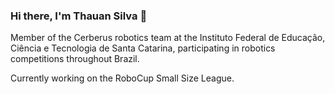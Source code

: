 ### Hi there, I'm Thauan Silva 👋

Member of the Cerberus robotics team at the Instituto Federal de Educação, Ciência e Tecnologia de Santa Catarina, participating in robotics competitions throughout Brazil.

Currently working on the RoboCup Small Size League.
